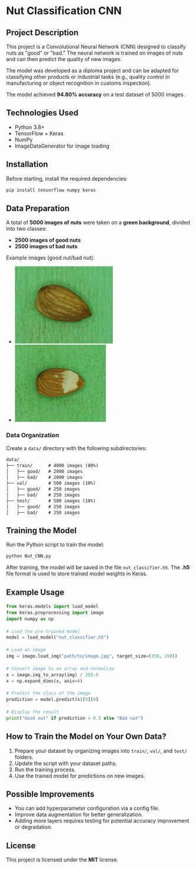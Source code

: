 # Nut Classification CNN

## Project Description
This project is a Convolutional Neural Network (CNN) designed to classify nuts as "good" or "bad." The neural network is trained on images of nuts and can then predict the quality of new images.

The model was developed as a diploma project and can be adapted for classifying other products or industrial tasks (e.g., quality control in manufacturing or object recognition in customs inspection).

The model achieved **94.80% accuracy** on a test dataset of 5000 images.

## Technologies Used
- Python 3.8+
- TensorFlow + Keras
- NumPy
- ImageDataGenerator for image loading

## Installation
Before starting, install the required dependencies:
```sh
pip install tensorflow numpy keras
```

## Data Preparation
A total of **5000 images of nuts** were taken on a **green background**, divided into two classes:
- **2500 images of good nuts**
- **2500 images of bad nuts**

Example images (good nut/bad nut):
- ![Good Nut](https://github.com/garpastyls/Nut_Classify_CNN/blob/main/Good%20nut.png)
- ![Bad Nut](https://github.com/garpastyls/Nut_Classify_CNN/blob/main/Bad%20nut.png)

### Data Organization
Create a `data/` directory with the following subdirectories:
```
data/
├── train/      # 4000 images (80%)
│   ├── good/   # 2000 images
│   ├── bad/    # 2000 images
├── val/        # 500 images (10%)
│   ├── good/   # 250 images
│   ├── bad/    # 250 images
├── test/       # 500 images (10%)
│   ├── good/   # 250 images
│   ├── bad/    # 250 images
```

## Training the Model
Run the Python script to train the model:
```sh
python Nut_CNN.py
```
After training, the model will be saved in the file `nut_classifier.h5`. The **.h5** file format is used to store trained model weights in Keras.

## Example Usage
```python
from keras.models import load_model
from keras.preprocessing import image
import numpy as np

# Load the pre-trained model
model = load_model("nut_classifier.h5")

# Load an image
img = image.load_img("path/to/image.jpg", target_size=(150, 150))

# Convert image to an array and normalize
x = image.img_to_array(img) / 255.0
x = np.expand_dims(x, axis=0)

# Predict the class of the image
prediction = model.predict(x)[0][0]

# Display the result
print("Good nut" if prediction > 0.5 else "Bad nut")
```

## How to Train the Model on Your Own Data?
1. Prepare your dataset by organizing images into `train/`, `val/`, and `test/` folders.
2. Update the script with your dataset paths.
3. Run the training process.
4. Use the trained model for predictions on new images.

## Possible Improvements
- You can add hyperparameter configuration via a config file.
- Improve data augmentation for better generalization.
- Adding more layers requires testing for potential accuracy improvement or degradation.

## License
This project is licensed under the **MIT** license.
